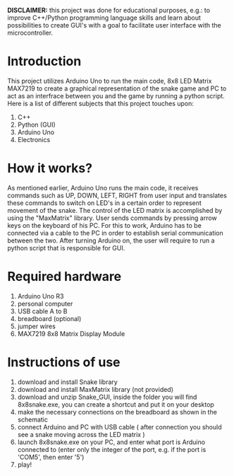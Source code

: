 **DISCLAIMER:** this project was done for educational purposes, e.g.: to improve C++/Python programming language skills and learn about possibilities to create GUI's with a goal to facilitate user interface with the microcontroller.

# Introduction
This project utilizes Arduino Uno to run the main code, 8x8 LED Matrix MAX7219 to create a graphical representation of the snake game and PC to act as an interfrace between you and the game by running a python script. Here is a list of different subjects that this project touches upon:
1. C++
2. Python (GUI)
3. Arduino Uno
4. Electronics

# How it works?
As mentioned earlier, Arduino Uno runs the main code, it receives commands such as UP, DOWN, LEFT, RIGHT from user input and translates these commands to switch on LED's in a certain order to represent movement of the snake. The control of the LED matrix is accomplished by using the "MaxMatrix" library. User sends commands by pressing arrow keys on the keyboard of his PC. For this to work, Arduino has to be connected via a cable to the PC in order to establish serial communication between the two. After turning Arduino on, the user will require to run a python script that is responsible for GUI.


# Required hardware
1. Arduino Uno R3
2. personal computer
3. USB cable A to B
4. breadboard (optional)
5. jumper wires
6. MAX7219 8x8 Matrix Display Module

# Instructions of use
1. download and install Snake library
2. download and install MaxMatrix library (not provided)
3. download and unzip Snake_GUI, inside the folder you will find 8x8snake.exe, you can create a shortcut and put it on your desktop 
4. make the necessary connections on the breadboard as shown in the schematic
5. connect Arduino and PC with USB cable ( after connection you should see a snake moving across the LED matrix )
6. launch 8x8snake.exe on your PC, and enter what port is Arduino connected to (enter only the integer of the port, e.g. if the port is 'COM5', then enter '5')
7. play!
